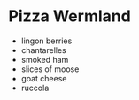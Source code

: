 # Pizza Wermland

- lingon berries
- chantarelles
- smoked ham
- slices of moose
- goat cheese
- ruccola